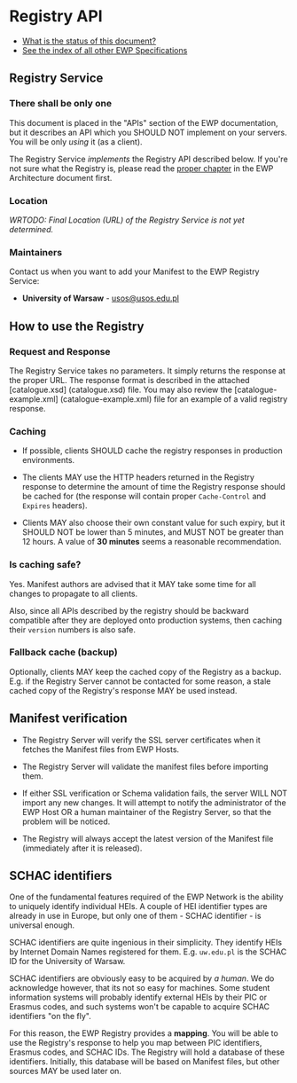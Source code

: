 Registry API
============

* [What is the status of this document?][statuses]
* [See the index of all other EWP Specifications][develhub]


Registry Service
----------------

### There shall be only one

This document is placed in the "APIs" section of the EWP documentation, but it
describes an API which you SHOULD NOT implement on your servers. You will be
only *using* it (as a client).

The Registry Service *implements* the Registry API described below. If you're
not sure what the Registry is, please read the [proper chapter][registry-intro]
in the EWP Architecture document first.


### Location

*WRTODO: Final Location (URL) of the Registry Service is not yet determined.*


### Maintainers

Contact us when you want to add your Manifest to the EWP Registry Service:

 * **University of Warsaw** - usos@usos.edu.pl


How to use the Registry
-----------------------

### Request and Response

The Registry Service takes no parameters. It simply returns the response at the
proper URL. The response format is described in the attached [catalogue.xsd]
(catalogue.xsd) file. You may also review the [catalogue-example.xml]
(catalogue-example.xml) file for an example of a valid registry response.


### Caching

 * If possible, clients SHOULD cache the registry responses in production
   environments.

 * The clients MAY use the HTTP headers returned in the Registry response to
   determine the amount of time the Registry response should be cached for (the
   response will contain proper `Cache-Control` and `Expires` headers).

 * Clients MAY also choose their own constant value for such expiry, but it
   SHOULD NOT be lower than 5 minutes, and MUST NOT be greater than 12 hours.
   A value of **30 minutes** seems a reasonable recommendation.


### Is caching safe?

Yes. Manifest authors are advised that it MAY take some time for all changes to
propagate to all clients.

Also, since all APIs described by the registry should be backward compatible
after they are deployed onto production systems, then caching their `version`
numbers is also safe.


### Fallback cache (backup)

Optionally, clients MAY keep the cached copy of the Registry as a backup. E.g.
if the Registry Server cannot be contacted for some reason, a stale cached copy
of the Registry's response MAY be used instead.


Manifest verification
---------------------

 * The Registry Server will verify the SSL server certificates when it fetches
   the Manifest files from EWP Hosts.

 * The Registry Server will validate the manifest files before importing them.

 * If either SSL verification or Schema validation fails, the server WILL NOT
   import any new changes. It will attempt to notify the administrator of the
   EWP Host OR a human maintainer of the Registry Server, so that the problem
   will be noticed.

 * The Registry will always accept the latest version of the Manifest file
   (immediately after it is released).


SCHAC identifiers
-----------------

One of the fundamental features required of the EWP Network is the ability to
uniquely identify individual HEIs. A couple of HEI identifier types are already
in use in Europe, but only one of them - SCHAC identifier - is universal
enough.

SCHAC identifiers are quite ingenious in their simplicity. They identify HEIs
by Internet Domain Names registered for them. E.g. `uw.edu.pl` is the SCHAC ID
for the University of Warsaw.

SCHAC identifiers are obviously easy to be acquired by *a human*. We do
acknowledge however, that its not so easy for machines. Some student
information systems will probably identify external HEIs by their PIC or
Erasmus codes, and such systems won't be capable to acquire SCHAC identifiers
"on the fly".

For this reason, the EWP Registry provides a **mapping**. You will be able
to use the Registry's response to help you map between PIC identifiers, Erasmus
codes, and SCHAC IDs. The Registry will hold a database of these identifiers.
Initially, this database will be based on Manifest files, but other sources MAY
be used later on.


[registry-intro]: https://github.com/erasmus-without-paper/ewp-specs-architecture/blob/master/README.md#registry
[discovery-api]: https://github.com/erasmus-without-paper/ewp-specs-api-discovery/blob/master/README.md
[develhub]: http://developers.erasmuswithoutpaper.eu/
[statuses]: https://github.com/erasmus-without-paper/ewp-specs-management/blob/master/README.md#statuses
